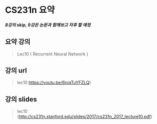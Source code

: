 CS231n 요약
==================

##### 8강의 skip, 9강은 논문과 함께보고 차후 할 예정

요약 강의
----------------
> Lec10 ( Recurrent Neural Network )



강의 url
------------------------
> lec10 https://youtu.be/6niqTuYFZLQ)



강의 slides
------------------------
> lec10 (http://cs231n.stanford.edu/slides/2017/cs231n_2017_lecture10.pdf)

